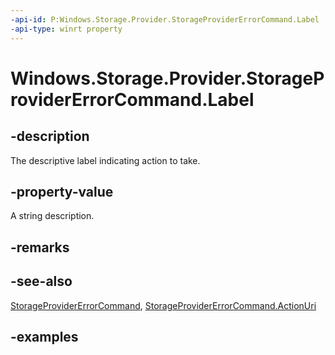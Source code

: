 ```yaml
---
-api-id: P:Windows.Storage.Provider.StorageProviderErrorCommand.Label
-api-type: winrt property
---
```


# Windows.Storage.Provider.StorageProviderErrorCommand.Label

<!--
public string Label { get; }
-->


## -description
The descriptive label indicating action to take.

## -property-value
A string description.

## -remarks

## -see-also
[StorageProviderErrorCommand](storageprovidererrorcommand.md), [StorageProviderErrorCommand.ActionUri](storageprovidererrorcommand_actionuri.md)

## -examples
